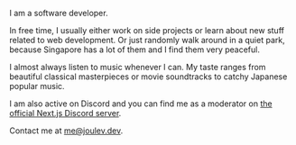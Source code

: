 I am a software developer.

In free time, I usually either work on side projects or learn about new stuff related to web development. Or just randomly walk around in a quiet park, because Singapore has a lot of them and I find them very peaceful.

I almost always listen to music whenever I can. My taste ranges from beautiful classical masterpieces or movie soundtracks to catchy Japanese popular music.

I am also active on Discord and you can find me as a moderator on [the official Next.js Discord server](https://nextjs.org/discord).

Contact me at me@joulev.dev.
